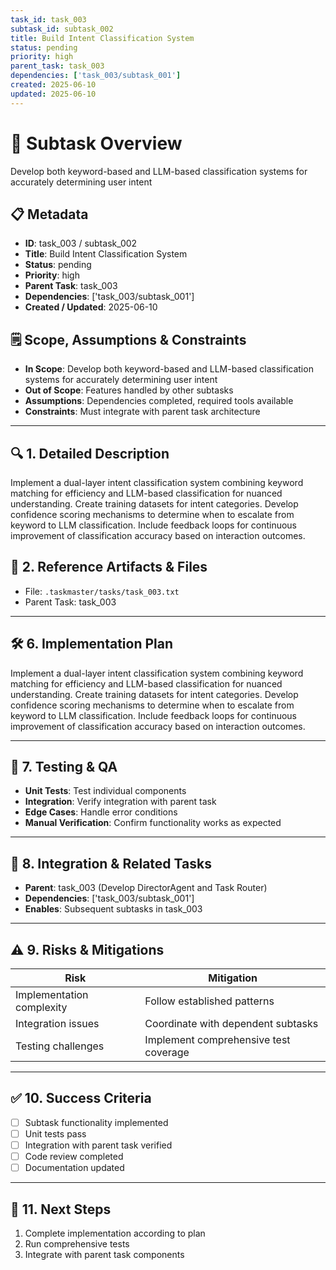 ```yaml
---
task_id: task_003
subtask_id: subtask_002
title: Build Intent Classification System
status: pending
priority: high
parent_task: task_003
dependencies: ['task_003/subtask_001']
created: 2025-06-10
updated: 2025-06-10
---
```


# 🎯 Subtask Overview
Develop both keyword-based and LLM-based classification systems for accurately determining user intent

## 📋 Metadata
- **ID**: task_003 / subtask_002
- **Title**: Build Intent Classification System
- **Status**: pending
- **Priority**: high
- **Parent Task**: task_003
- **Dependencies**: ['task_003/subtask_001']
- **Created / Updated**: 2025-06-10

## 🗒️ Scope, Assumptions & Constraints
- **In Scope**: Develop both keyword-based and LLM-based classification systems for accurately determining user intent
- **Out of Scope**: Features handled by other subtasks
- **Assumptions**: Dependencies completed, required tools available
- **Constraints**: Must integrate with parent task architecture

---

## 🔍 1. Detailed Description
Implement a dual-layer intent classification system combining keyword matching for efficiency and LLM-based classification for nuanced understanding. Create training datasets for intent categories. Develop confidence scoring mechanisms to determine when to escalate from keyword to LLM classification. Include feedback loops for continuous improvement of classification accuracy based on interaction outcomes.

## 📁 2. Reference Artifacts & Files
- File: `.taskmaster/tasks/task_003.txt`
- Parent Task: task_003

---

## 🛠️ 6. Implementation Plan
Implement a dual-layer intent classification system combining keyword matching for efficiency and LLM-based classification for nuanced understanding. Create training datasets for intent categories. Develop confidence scoring mechanisms to determine when to escalate from keyword to LLM classification. Include feedback loops for continuous improvement of classification accuracy based on interaction outcomes.

---

## 🧪 7. Testing & QA
- **Unit Tests**: Test individual components
- **Integration**: Verify integration with parent task
- **Edge Cases**: Handle error conditions
- **Manual Verification**: Confirm functionality works as expected

---

## 🔗 8. Integration & Related Tasks
- **Parent**: task_003 (Develop DirectorAgent and Task Router)
- **Dependencies**: ['task_003/subtask_001']
- **Enables**: Subsequent subtasks in task_003

---

## ⚠️ 9. Risks & Mitigations
| Risk | Mitigation |
|------|------------|
| Implementation complexity | Follow established patterns |
| Integration issues | Coordinate with dependent subtasks |
| Testing challenges | Implement comprehensive test coverage |

---

## ✅ 10. Success Criteria
- [ ] Subtask functionality implemented
- [ ] Unit tests pass
- [ ] Integration with parent task verified
- [ ] Code review completed
- [ ] Documentation updated

---

## 🚀 11. Next Steps
1. Complete implementation according to plan
2. Run comprehensive tests
3. Integrate with parent task components
